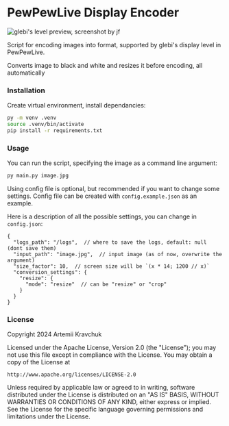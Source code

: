 # PewPewLive Display Encoder

![glebi's level preview, screenshot by jf](https://github.com/ArtemiiKravchuk/pewpew-display-encoder/assets/115405408/5abb28ce-31f4-478d-a8cf-edf0eef5ef9d)

Script for encoding images into format, supported by glebi's display level in PewPewLive.

Converts image to black and white and resizes it before encoding, all automatically

### Installation

Create virtual environment, install dependancies:

```bash
py -m venv .venv
source .venv/bin/activate
pip install -r requirements.txt
```

### Usage

You can run the script, specifying the image as a command line argument:

```bash
py main.py image.jpg
```

Using config file is optional, but recommended if you want to change some settings. Config file can be created with `config.example.json` as an example.

Here is a description of all the possible settings, you can change in `config.json`:

```json5
{
  "logs_path": "/logs",  // where to save the logs, default: null (dont save them)
  "input_path": "image.jpg",  // input image (as of now, overwrite the argument)
  "size_factor": 10,  // screen size will be `(x * 14; 1200 // x)`
  "conversion_settings": {
    "resize": {
      "mode": "resize"  // can be "resize" or "crop"
    }
  }
}
```

### License

Copyright 2024 Artemii Kravchuk

Licensed under the Apache License, Version 2.0 (the "License");
you may not use this file except in compliance with the License.
You may obtain a copy of the License at

    http://www.apache.org/licenses/LICENSE-2.0

Unless required by applicable law or agreed to in writing, software
distributed under the License is distributed on an "AS IS" BASIS,
WITHOUT WARRANTIES OR CONDITIONS OF ANY KIND, either express or implied.
See the License for the specific language governing permissions and
limitations under the License.
